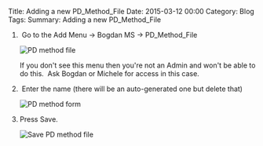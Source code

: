 Title: Adding a new PD_Method_File
Date: 2015-03-12 00:00
Category: Blog
Tags: 
Summary: Adding a new PD_Method_File

1.  Go to the Add Menu -> Bogdan MS -> PD_Method_File    

    ![PD method file]({filename}/images/msprl-pd-method-file.png)               
    
    If you don't see this menu then you're not an Admin and won't be able to do this.  Ask Bogdan or Michele for access in this case. 
    
2.  Enter the name (there will be an auto-generated one but delete that)     
    
    ![PD method form]({filename}/images/add-pd-method-file-form.png)           
    
3. Press Save. 
    
    ![Save PD method file]({filename}/images/save-pd-method-file.png)